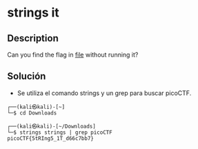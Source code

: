 # strings it

## Description
Can you find the flag in [file](https://jupiter.challenges.picoctf.org/static/94d00153b0057d37da225ee79a846c62/strings) without running it?

## Solución
- Se utiliza el comando strings y un grep para buscar picoCTF.

```
┌──(kali㉿kali)-[~]
└─$ cd Downloads 
                                                                                    
┌──(kali㉿kali)-[~/Downloads]
└─$ strings strings | grep picoCTF
picoCTF{5tRIng5_1T_d66c7bb7}

```

